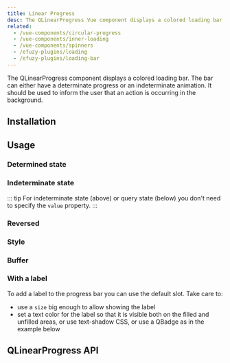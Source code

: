 ```yaml
---
title: Linear Progress
desc: The QLinearProgress Vue component displays a colored loading bar. The bar can either have a determinate progress or an indeterminate animation.
related:
  - /vue-components/circular-progress
  - /vue-components/inner-loading
  - /vue-components/spinners
  - /efuzy-plugins/loading
  - /efuzy-plugins/loading-bar
---
```


The QLinearProgress component displays a colored loading bar. The bar can either have a determinate progress or an indeterminate animation. It should be used to inform the user that an action is occurring in the background.


## Installation
<doc-installation components="QLinearProgress" />

## Usage

### Determined state
<doc-example title="Determined state" file="QLinearProgress/Determinate" />

### Indeterminate state
<doc-example title="Indeterminate state" file="QLinearProgress/Indeterminate" />

::: tip
For indeterminate state (above) or query state (below) you don't need to specify the `value` property.
:::

<doc-example title="Query state" file="QLinearProgress/Query" />

### Reversed

<doc-example title="Reverse progress direction" file="QLinearProgress/Reverse" />

### Style

<doc-example title="Custom height" file="QLinearProgress/CustomHeight" />

<doc-example title="Standard sizes" file="QLinearProgress/StandardSizes" />

<doc-example title="Stripe" file="QLinearProgress/Stripe" />

<doc-example title="On a dark background" file="QLinearProgress/OnDarkBackground" dark />

### Buffer

<doc-example title="Buffer" file="QLinearProgress/Buffering" />

### With a label

To add a label to the progress bar you can use the default slot. Take care to:
  - use a `size` big enough to allow showing the label
  - set a text color for the label so that it is visible both on the filled and unfilled areas, or use text-shadow CSS, or use a QBadge as in the example below

<doc-example title="With a label" file="QLinearProgress/Label" />

## QLinearProgress API
<doc-api file="QLinearProgress" />

